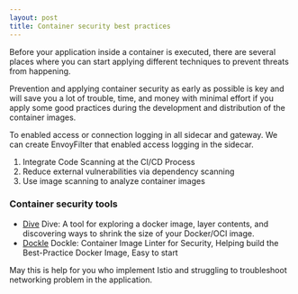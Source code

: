 ```yaml
---
layout: post
title: Container security best practices
---
```


Before your application inside a container is executed, there are several places where you can start applying different techniques to prevent threats from happening.

Prevention and applying container security as early as possible is key and will save you a lot of trouble, time, and money with minimal effort if you apply some good practices during the development and distribution of the container images.

To enabled access or connection logging in all sidecar and gateway. We can create EnvoyFilter that enabled access logging in the sidecar.

1. Integrate Code Scanning at the CI/CD Process
2. Reduce external vulnerabilities via dependency scanning
3. Use image scanning to analyze container images

### Container security tools
- [Dive](https://github.com/wagoodman/dive)
Dive: A tool for exploring a docker image, layer contents, and discovering ways to shrink the size of your Docker/OCI image.
- [Dockle](https://github.com/goodwithtech/dockle)
Dockle: Container Image Linter for Security, Helping build the Best-Practice Docker Image, Easy to start 

May this is help for you who implement Istio and struggling to troubleshoot networking problem in the application. 
